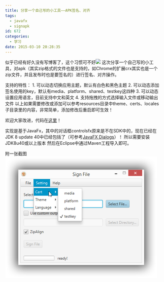 ```yaml
---
title: 分享一个自己写的小工具——APK签名、对齐
tags:
  - javafx
  - signapk
id: 672
categories:
  - 学习
date: 2015-03-10 20:28:35
---
```


似乎已经有好久没有写博客了，这个习惯可不好![](http://202.203.209.55:8080/wp-content/plugins/wp-emoji-one/icons/1F600.png)
这次分享一个自己写的小工具，对apk（其实zip格式的文件也是支持的，如Chrome的扩展crx其实也是一个zip文件，并且发布时也是要签名的）进行签名、对齐操作。

<!--more-->

支持的特性：
1\. 可以动态切换应用主题，默认有白色和黑色主题
2\. 可以动态添加签名使用的key，默认有media、platform、shared、testkey这四种
3\. 可以动态设置应用语言，目前支持中文和英文
4\. 支持拖拽的方式选择输入文件或移动输出文件
以上如果需要修改或添加可以参考resources目录中theme、certs、locales子目录里的内容，非常简单，添加修改后重启即可生效！

欢迎大家改进，代码在[这里](https://github.com/liudonghua123/signapk_fx "https://github.com/liudonghua123/signapk_fx")！

实现是基于JavaFx，其中的对话框controlsfx原来是不在SDK中的，现在已经在JDK 8 update 40中已经包括了（可参考[JavaFX Dialogs](http://code.makery.ch/blog/javafx-dialogs-official/)）！
所以需要安装JDK8u40或以上版本
然后在Eclipse中通过Maven工程导入即可。

附一张截图
[![signapk_main_window_preview](/resources/2015/03/main_window_preview.png)](/resources/2015/03/main_window_preview.png)